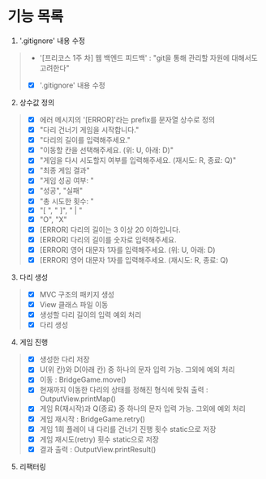 # 기능 목록

1. '.gitignore' 내용 수정
> - '[프리코스 1주 차] 웹 백엔드 피드백' : "git을 통해 관리할 자원에 대해서도 고려한다"
> - [x] '.gitignore' 내용 수정

2. 상수값 정의
> - [x] 에러 메시지의 '[ERROR]'라는 prefix를 문자열 상수로 정의
> - [x] "다리 건너기 게임을 시작합니다."
> - [x] "다리의 길이를 입력해주세요."
> - [x] "이동할 칸을 선택해주세요. (위: U, 아래: D)"
> - [x] "게임을 다시 시도할지 여부를 입력해주세요. (재시도: R, 종료: Q)"
> - [x] "최종 게임 결과"
> - [x] "게임 성공 여부: "
> - [x] "성공", "실패"
> - [x] "총 시도한 횟수: "
> - [x] "[ ", " ]", " | "
> - [x] "O", "X"
> - [x] [ERROR] 다리의 길이는 3 이상 20 이하입니다.
> - [x] [ERROR] 다리의 길이를 숫자로 입력해주세요.
> - [x] [ERROR] 영어 대문자 1자를 입력해주세요. (위: U, 아래: D)
> - [x] [ERROR] 영어 대문자 1자를 입력해주세요. (재시도: R, 종료: Q)

3. 다리 생성
> - [x] MVC 구조의 패키지 생성
> - [x] View 클래스 파일 이동
> - [x] 생성할 다리 길이의 입력 예외 처리
> - [x] 다리 생성

4. 게임 진행
> - [x] 생성한 다리 저장
> - [x] U(위 칸)와 D(아래 칸) 중 하나의 문자 입력 가능. 그외에 예외 처리
> - [x] 이동 : BridgeGame.move()
> - [x] 현재까지 이동한 다리의 상태를 정해진 형식에 맞춰 출력 : OutputView.printMap()
> - [x] 게임 R(재시작)과 Q(종료) 중 하나의 문자 입력 가능. 그외에 예외 처리
> - [x] 게임 재시작 : BridgeGame.retry()
> - [x] 게임 1회 플레이 내 다리를 건너기 진행 횟수 static으로 저장
> - [x] 게임 재시도(retry) 횟수 static으로 저장
> - [x] 결과 출력 : OutputView.printResult()

5. 리팩터링